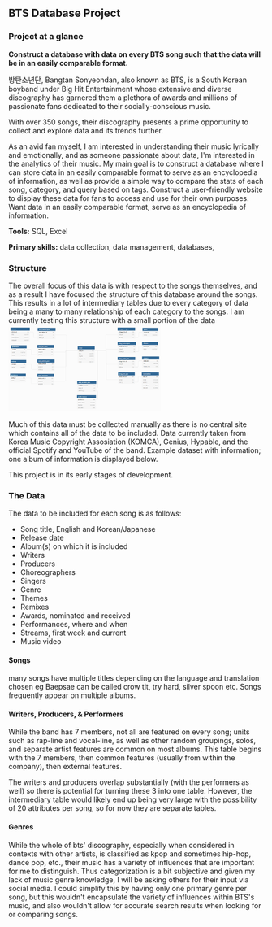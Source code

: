 ## BTS Database Project

### Project at a glance
**Construct a database with data on every BTS song such that the data will be in an easily comparable format.** 

방탄소년단, Bangtan Sonyeondan, also known as BTS, is a South Korean boyband under Big Hit Entertainment whose extensive and diverse discography has garnered them a plethora of awards and millions of passionate fans dedicated to their socially-conscious music. 

With over 350 songs, their discography presents a prime opportunity to collect and explore data and its trends further.

As an avid fan myself, I am interested in understanding their music lyrically and emotionally, and as someone passionate about data, I'm interested in the analytics of their music. My main goal is to construct a database where I can store data in an easily comparable format to serve as an encyclopedia of information, as well as provide a simple way to compare the stats of each song, category, and query based on tags.
Construct a user-friendly website to display these data for fans to access and use for their own purposes.
Want data in an easily comparable format, serve as an encyclopedia of information.

**Tools:** SQL, Excel

**Primary skills:** data collection, data management, databases, 
  
 ### Structure
 The overall focus of this data is with respect to the songs themselves, and as a result I have focused the structure of this database around the songs. This results in a lot of intermediary tables due to every category of data being a many to many relationship of each category to the songs. I am currently testing this structure with a small portion of the data
 <img src="images/btsdata_schema.png" width=300>

  
Much of this data must be collected manually as there is no central site which contains all of the data to be included. Data currently taken from Korea Music Copyright Assosiation (KOMCA), Genius, Hypable, and the official Spotify and YouTube of the band.
Example dataset with information; one album of information is displayed below.

This project is in its early stages of development.

### The Data
The data to be included for each song is as follows:
  - Song title, English and Korean/Japanese
  - Release date
  - Album(s) on which it is included
  - Writers
  - Producers
  - Choreographers
  - Singers
  - Genre
  - Themes
  - Remixes
  - Awards, nominated and received 
  - Performances, where and when
  - Streams, first week and current
  - Music video

#### Songs
many songs have multiple titles depending on the language and translation chosen eg Baepsae can be called crow tit, try hard, silver spoon etc.
Songs frequently appear on multiple albums.

#### Writers, Producers, & Performers
While the band has 7 members, not all are featured on every song; units such as rap-line and vocal-line, as well as other random groupings, solos, and separate artist features are common on most albums. 
This table begins with the 7 members, then common features (usually from within the company), then external features. 

The writers and producers overlap substantially (with the performers as well) so there is potential for turning these 3 into one table. However, the intermediary table would likely end up being very large with the possibility of 20 attributes per song, so for now they are separate tables.

#### Genres
While the whole of bts' discography, especially when considered in contexts with other artists, is classified as kpop and sometimes hip-hop, dance pop, etc., their music has a variety of influences that are important for me to distinguish. Thus categorization is a bit subjective and given my lack of music genre knowledge, I will be asking others for their input via social media.
I could simplify this by having only one primary genre per song, but this wouldn't encapsulate the variety of influences within BTS's music, and also wouldn't allow for accurate search results when looking for or comparing songs.
